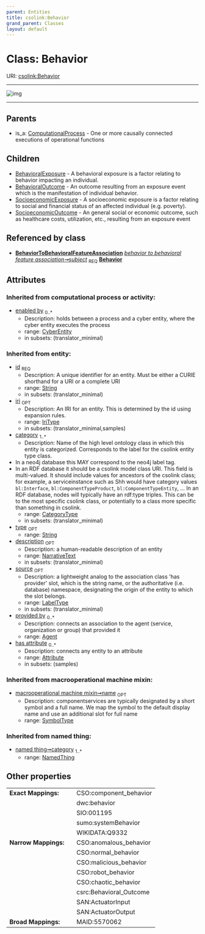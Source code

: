 ```yaml
---
parent: Entities
title: csolink:Behavior
grand_parent: Classes
layout: default
---
```


# Class: Behavior




URI: [csolink:Behavior](https://w3id.org/csolink/vocab/Behavior)


---

![img](http://yuml.me/diagram/nofunky;dir:TB/class/[SocioeconomicOutcome],[SocioeconomicExposure],[NamedThing],[CyberEntity],[ComputationalProcess],[BehavioralOutcome],[BehavioralExposure],[BehaviorToBehavioralFeatureAssociation],[BehaviorToBehavioralFeatureAssociation]-%20subject%201..1%3E[Behavior%7Cid(i):string;iri(i):iri_type%20%3F;type(i):string%20%3F;name(i):label_type%20%3F;description(i):narrative_text%20%3F;source(i):label_type%20%3F],[Behavior]%5E-[SocioeconomicOutcome],[Behavior]%5E-[SocioeconomicExposure],[Behavior]%5E-[BehavioralOutcome],[Behavior]%5E-[BehavioralExposure],[ComputationalProcess]%5E-[Behavior],[Attribute],[Agent])

---


## Parents

 *  is_a: [ComputationalProcess](ComputationalProcess.md) - One or more causally connected executions of operational functions

## Children

 * [BehavioralExposure](BehavioralExposure.md) - A behavioral exposure is a factor relating to behavior impacting an individual.
 * [BehavioralOutcome](BehavioralOutcome.md) - An outcome resulting from an exposure event which is the manifestation of individual behavior.
 * [SocioeconomicExposure](SocioeconomicExposure.md) - A socioeconomic exposure is a factor relating to social and financial status of an affected individual (e.g. poverty).
 * [SocioeconomicOutcome](SocioeconomicOutcome.md) - An general social or economic outcome, such as healthcare costs, utilization, etc., resulting from an exposure event

## Referenced by class

 *  **[BehaviorToBehavioralFeatureAssociation](BehaviorToBehavioralFeatureAssociation.md)** *[behavior to behavioral feature association➞subject](behavior_to_behavioral_feature_association_subject.md)*  <sub>REQ</sub>  **[Behavior](Behavior.md)**

## Attributes


### Inherited from computational process or activity:

 * [enabled by](enabled_by.md)  <sub>0..*</sub>
    * Description: holds between a process and a cyber entity, where the cyber entity executes the process
    * range: [CyberEntity](CyberEntity.md)
    * in subsets: (translator_minimal)

### Inherited from entity:

 * [id](id.md)  <sub>REQ</sub>
    * Description: A unique identifier for an entity. Must be either a CURIE shorthand for a URI or a complete URI
    * range: [String](types/String.md)
    * in subsets: (translator_minimal)
 * [iri](iri.md)  <sub>OPT</sub>
    * Description: An IRI for an entity. This is determined by the id using expansion rules.
    * range: [IriType](types/IriType.md)
    * in subsets: (translator_minimal,samples)
 * [category](category.md)  <sub>1..*</sub>
    * Description: Name of the high level ontology class in which this entity is categorized. Corresponds to the label for the csolink entity type class.
 * In a neo4j database this MAY correspond to the neo4j label tag.
 * In an RDF database it should be a csolink model class URI.
This field is multi-valued. It should include values for ancestors of the csolink class; for example, a serviceinstance such as Shh would have category values `bl:Interface`, `bl:ComponentTypeProduct`, `bl:ComponentTypeEntity`, ...
In an RDF database, nodes will typically have an rdf:type triples. This can be to the most specific csolink class, or potentially to a class more specific than something in csolink.
    * range: [CategoryType](types/CategoryType.md)
    * in subsets: (translator_minimal)
 * [type](type.md)  <sub>OPT</sub>
    * range: [String](types/String.md)
 * [description](description.md)  <sub>OPT</sub>
    * Description: a human-readable description of an entity
    * range: [NarrativeText](types/NarrativeText.md)
    * in subsets: (translator_minimal)
 * [source](source.md)  <sub>OPT</sub>
    * Description: a lightweight analog to the association class 'has provider' slot, which is the string name, or the authoritative (i.e. database) namespace, designating the origin of the entity to which the slot belongs.
    * range: [LabelType](types/LabelType.md)
    * in subsets: (translator_minimal)
 * [provided by](provided_by.md)  <sub>0..*</sub>
    * Description: connects an association to the agent (service, organization or group) that provided it
    * range: [Agent](Agent.md)
 * [has attribute](has_attribute.md)  <sub>0..*</sub>
    * Description: connects any entity to an attribute
    * range: [Attribute](Attribute.md)
    * in subsets: (samples)

### Inherited from macrooperational machine mixin:

 * [macrooperational machine mixin➞name](macrooperational_machine_mixin_name.md)  <sub>OPT</sub>
    * Description: componentservices are typically designated by a short symbol and a full name. We map the symbol to the default display name and use an additional slot for full name
    * range: [SymbolType](types/SymbolType.md)

### Inherited from named thing:

 * [named thing➞category](named_thing_category.md)  <sub>1..*</sub>
    * range: [NamedThing](NamedThing.md)

## Other properties

|  |  |  |
| --- | --- | --- |
| **Exact Mappings:** | | CSO:component_behavior |
|  | | dwc:behavior |
|  | | SIO:001195 |
|  | | sumo:systemBehavior |
|  | | WIKIDATA:Q9332 |
| **Narrow Mappings:** | | CSO:anomalous_behavior |
|  | | CSO:normal_behavior |
|  | | CSO:malicious_behavior |
|  | | CSO:robot_behavior |
|  | | CSO:chaotic_behavior |
|  | | csrc:Behavioral_Outcome |
|  | | SAN:ActuatorInput |
|  | | SAN:ActuatorOutput |
| **Broad Mappings:** | | MAID:5570062 |

